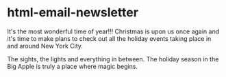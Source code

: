 # html-email-newsletter

It's the most wonderful time of year!!! Christmas is upon us once again and it's time to make plans to check out all the holiday events taking place in and around New York City.

The sights, the lights and everything in between. The holiday season in the Big Apple is truly a place where magic begins.

